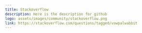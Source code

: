 ```yaml
---
title: Stackoverflow
description: Here is the description for github
logo: assets/images/community/stackoverflow.png
link: https://stackoverflow.com/questions/tagged/vowpalwabbit
---
```

